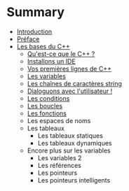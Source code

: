 # Summary

* [Introduction](README.md)
* [Préface](preface.md)
* [Les bases du C++](chapitre-1/2_0_les_bases_du_c++.md)
   * [Qu'est-ce que le C++ ?](chapitre-1/2_1_quest-ce_que_le_c++.md)
   * [Installons un IDE](chapitre-1/2_2_installons_un_ide.md)
   * [Vos premières lignes de C++](chapitre-1/2_3_vos_premieres_lignes_de_c++.md)
   * [Les variables](chapitre-1/2_4_les_variables.md)
   * [Les chaînes de caractères string](chapitre-1/2_5_les_chaines_de_caracteres_string.md)
   * [Dialoguons avec l'utilisateur !](chapitre-1/2_6_dialoguons_avec_lutilisateur.md)
   * [Les conditions](chapitre-1/2_7_les_conditions.md)
   * [Les boucles](chapitre-1/2_8_les_boucles.md)
   * [Les fonctions](chapitre-1/2_9_les_fonctions.md)
   * Les espaces de noms
   * Les tableaux
       * Les tableaux statiques
       * Les tableaux dynamiques
   * Encore plus sur les variables
       * Les variables 2
       * Les références
       * Les pointeurs
       * Les pointeurs intelligents

